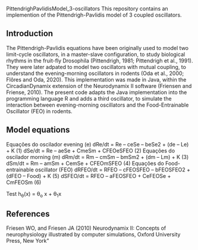 PittendrighPavlidisModel_3-oscillators
This repository contains an implemention of the Pittendrigh-Pavlidis model of 3 coupled oscillators.

## Introduction
The Pittendrigh-Pavlidis equations have been originally used to model two limit-cycle oscillators, in a master-slave configuration, to study biological rhythms in the fruit-fly Drosophila (Pittendrigh, 1981; Pittendrigh et al., 1991).
They were later adpated to model two oscillators with mutual coupling, to understand the evening-morning oscillators in rodents (Oda et al., 2000; Flôres and Oda, 2020). This implementation was made in Java, within the CircadianDynamix extension of the Neurodynamix II software (Friensen and Friense, 2010).
The present code adapts the Java implementation into the programming language R and adds a third oscillator, to simulate the interaction between evening-morning oscillators and the Food-Entrainable Oscillator (FEO) in rodents.

## Model equations
Equações do oscilador evening (e)
dRe/dt = Re – ceSe – beSe2 + (de – Le) + K (1)
dSe/dt = Re – aeSe + CmeSm + CFEOeSFEO (2)
Equações do oscilador morning (m)
dRm/dt = Rm – cmSm – bmSm2 + (dm – Lm) + K (3)
dSm/dt = Rm – amSm + CemSe + CFEOmSFEO (4)
Equações do Food-entrainable oscillator (FEO)
dRFEO/dt = RFEO – cFEOSFEO – bFEOSFEO2 + (dFEO – Food) + K (5)
dSFEO/dt = RFEO – aFEOSFEO + CeFEOSe + CmFEOSm (6)

Test
h<sub>&theta;</sub>(x) = &theta;<sub>o</sub> x + &theta;<sub>1</sub>x

## References
Friesen WO, and Friesen JA (2010) Neurodynamix II: Concepts of neurophysiology illustrated by computer simulations, Oxford University Press, New York"
